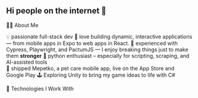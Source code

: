 ## Hi people on the internet 👋
👨‍💻 About Me

  💡 passionate full-stack dev
  🧠 love building dynamic, interactive applications — from mobile apps in Expo to web apps in React.
  🧪 experienced with Cypress, Playwright, and PactumJS — I enjoy breaking things just to make them **stronger**
  🐍 python enthusiast – especially for scripting, scraping, and AI-assisted tools  
  🚀 shipped Mepetko, a pet care mobile app, live on the App Store and Google Play
  🕹️ Exploring Unity to bring my game ideas to life with C#
  
🔧 Technologies I Work With
